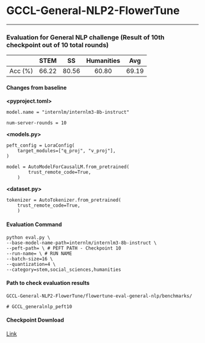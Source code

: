 # GCCL-General-NLP2-FlowerTune

---

### Evaluation for General NLP challenge (Result of 10th checkpoint out of 10 total rounds)

|        | STEM  | SS    | Humanities | Avg   |
| :-----: | ----- | ----- | :--------: | ----- |
| Acc (%) | 66.22 | 80.56 |   60.80   | 69.19 |

#### Changes from baseline

**<pyproject.toml>**

`model.name = "internlm/internlm3-8b-instruct"`

`num-server-rounds = 10`

**<models.py>**

```
peft_config = LoraConfig(
	target_modules=["q_proj", "v_proj"],
)
```

```
model = AutoModelForCausalLM.from_pretrained(
        trust_remote_code=True,
    )
```

**<dataset.py>**

```
tokenizer = AutoTokenizer.from_pretrained(
	trust_remote_code=True,
    )
```

#### Evaluation Command

```
python eval.py \
--base-model-name-path=internlm/internlm3-8b-instruct \
--peft-path= \ # PEFT PATH - Checkpoint 10
--run-name= \ # RUN NAME
--batch-size=16 \
--quantization=4 \
--category=stem,social_sciences,humanities
```

#### Path to check evaluation results

```
GCCL-General-NLP2-FlowerTune/flowertune-eval-general-nlp/benchmarks/

# GCCL_generalnlp_peft10
```

#### Checkpoint Download

[Link](https://drive.google.com/drive/folders/14tnnVgCIbl77QwWvyizrcYYcFB7F-mrf?usp=sharing)
